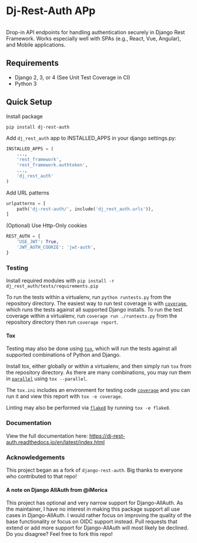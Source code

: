# Dj-Rest-Auth APp
[![<iMerica>](https://circleci.com/gh/iMerica/dj-rest-auth.svg?style=svg)](https://app.circleci.com/pipelines/github/iMerica/dj-rest-auth)


Drop-in API endpoints for handling authentication securely in Django Rest Framework. Works especially well 
with SPAs (e.g., React, Vue, Angular), and Mobile applications. 

## Requirements
- Django 2, 3, or 4 (See Unit Test Coverage in CI)
- Python 3

## Quick Setup

Install package

    pip install dj-rest-auth
    
Add `dj_rest_auth` app to INSTALLED_APPS in your django settings.py:

```python
INSTALLED_APPS = (
    ...,
    'rest_framework',
    'rest_framework.authtoken',
    ...,
    'dj_rest_auth'
)
```
    
Add URL patterns

```python
urlpatterns = [
    path('dj-rest-auth/', include('dj_rest_auth.urls')),
]
```
    

(Optional) Use Http-Only cookies

```python
REST_AUTH = {
    'USE_JWT': True,
    'JWT_AUTH_COOKIE': 'jwt-auth',
}
```

### Testing

Install required modules with `pip install -r  dj_rest_auth/tests/requirements.pip`

To run the tests within a virtualenv, run `python runtests.py` from the repository directory.
The easiest way to run test coverage is with [`coverage`](https://pypi.org/project/coverage/),
which runs the tests against all supported Django installs. To run the test coverage 
within a virtualenv, run `coverage run ./runtests.py` from the repository directory then run `coverage report`.

#### Tox

Testing may also be done using [`tox`](https://pypi.org/project/tox/), which
will run the tests against all supported combinations of Python and Django.

Install tox, either globally or within a virtualenv, and then simply run `tox`
from the repository directory. As there are many combinations, you may run them
in [`parallel`](https://tox.readthedocs.io/en/latest/config.html#cmdoption-tox-p)
using `tox --parallel`.

The `tox.ini` includes an environment for testing code [`coverage`](https://pypi.org/project/coverage/)
and you can run it and view this report with `tox -e coverage`.

Linting may also be performed via [`flake8`](https://pypi.org/project/flake8/)
by running `tox -e flake8`.

### Documentation

View the full documentation here: https://dj-rest-auth.readthedocs.io/en/latest/index.html


### Acknowledgements

This project began as a fork of `django-rest-auth`. Big thanks to everyone who contributed to that repo!

#### A note on Django AllAuth from @iMerica

This project has optional and very narrow support for Django-AllAuth. As the maintainer, I have no interest in making this package support all use cases in Django-AllAuth. I would rather focus on improving the quality of the base functionality or focus on OIDC support instead. Pull requests that extend or add more support for Django-AllAuth will most likely be declined. Do you disagree? Feel free to fork this repo!
